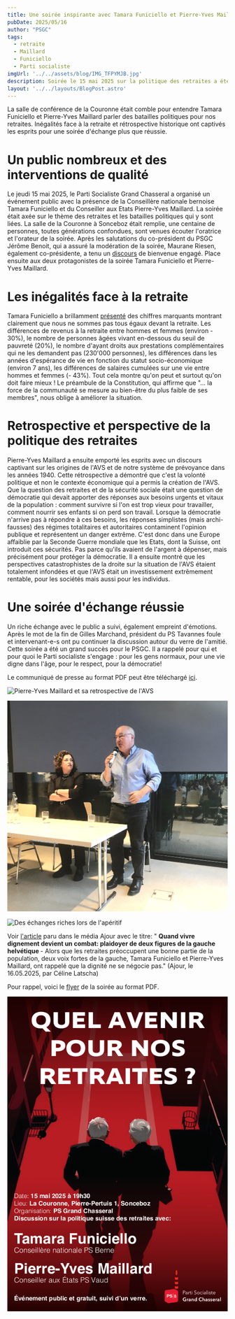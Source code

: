 ```yaml
---
title: Une soirée inspirante avec Tamara Funiciello et Pierre-Yves Maillard !
pubDate: 2025/05/16
author: "PSGC"
tags:
  - retraite
  - Maillard
  - Funiciello
  - Parti socialiste
imgUrl: '../../assets/blog/IMG_TFPYMJB.jpg'
description: Soirée le 15 mai 2025 sur la politique des retraites a été un succès 
layout: '../../layouts/BlogPost.astro'
---
```


La salle de conférence de la Couronne était comble pour entendre Tamara Funiciello et Pierre-Yves Maillard parler des batailles politiques pour nos retraites. Inégalités face à la retraite et rétrospective historique ont captivés les esprits pour une soirée d'échange plus que réussie.

# Un public nombreux et des interventions de qualité 

Le jeudi 15 mai 2025, le Parti Socialiste Grand Chasseral a organisé un événement public avec la présence de la Conseillère nationale bernoise Tamara Funiciello et du Conseiller aux Etats Pierre-Yves Maillard. La soirée était axée sur le thème des retraites et les batailles politiques qui y sont liées. La salle de la Couronne à Sonceboz était remplie, une centaine de personnes, toutes générations confondues, sont venues écouter l'oratrice et l'orateur de la soirée. Après les salutations du co-président du PSGC Jérôme Benoit, qui a assuré la modération de la soirée, Maurane Riesen, également co-présidente, a tenu un <a
      href='/docs/communications/autres/discours_bienvenue_riesenm.pdf'
      target='_blank'
      class='text-blue'>discours</a> de bienvenue engagé. Place ensuite aux deux protagonistes de la soirée Tamara Funiciello et Pierre-Yves Maillard.

# Les inégalités face à la retraite

Tamara Funiciello a brillamment  <a
      href='/docs/communications/autres/Présentation_Funiciello_PSGC.pdf'
      target='_blank'
      class='text-blue'>présenté</a> des chiffres marquants montrant clairement que nous ne sommes pas tous égaux devant la retraite. Les différences de revenus à la retraite entre hommes et femmes (environ - 30\%), le nombre de personnes âgées vivant en-dessous du seuil de pauvreté (20\%), le nombre d'ayant droits aux prestations complémentaires qui ne les demandent pas (230'000 personnes), les différences dans les années d'espérance de vie en fonction du statut socio-économique (environ 7 ans), les différences de salaires cumulées sur une vie entre hommes et femmes (- 43\%). Tout cela montre qu'on peut et surtout qu'on doit faire mieux ! Le préambule de la Constitution, qui affirme que "... la force de la communauté se mesure au bien-être du plus faible de ses membres", nous oblige à améliorer la situation.

# Retrospective et perspective de la politique des retraites

Pierre-Yves Maillard a ensuite emporté les esprits avec un discours captivant sur les origines de l'AVS et de notre système de prévoyance dans les années 1940. Cette rétrospective a démontré que c'est la volonté politique et non le contexte économique qui a permis la création de l'AVS. Que la question des retraites et de la sécurité sociale était une question de démocratie qui devait apporter des réponses aux besoins urgents et vitaux de la population : comment survivre si l'on est trop vieux pour travailler, comment nourrir ses enfants si on perd son travail. Lorsque la démocratie n'arrive pas à répondre à ces besoins, les réponses simplistes (mais archi-fausses) des régimes totalitaires et autoritaires contaminent l'opinion publique et représentent un danger extrême. C'est donc dans une Europe affaiblie par la Seconde Guerre mondiale que les Etats, dont la Suisse, ont introduit ces sécurités. Pas parce qu'ils avaient de l'argent à dépenser, mais précisément pour protéger la démocratie. Il a ensuite montré que les perspectives catastrophistes de la droite sur la situation de l'AVS étaient totalement infondées et que l'AVS était un investissement extrêmement rentable, pour les sociétés mais aussi pour les individus.

# Une soirée d'échange réussie

Un riche échange avec le public a suivi, également empreint d'émotions. Après le mot de la fin de Gilles Marchand, président du PS Tavannes foule et intervenant-e-s ont pu continuer la discussion autour du verre de l'amitié. Cette soirée a été un grand succès pour le PSGC. Il a rappelé pour qui et pour quoi le Parti socialiste s'engage : pour les gens normaux, pour une vie digne dans l'âge, pour le respect, pour la démocratie!

Le communiqué de presse au format PDF peut être téléchargé <a
      href='/docs/communications/2025_05_16_Communiqué_du_PSGC.pdf'
      target='_blank'
      class='text-blue'>ici</a>.


![Pierre-Yves Maillard et sa retrospective de l'AVS](../../assets/blog/IMG_PYM.JPG)

![Tamara Funiciello et Pierre-Yves Maillard répondent aux questions du public](../../assets/blog/IMG_TFPYM.jpg)


![Des échanges riches lors de l'apéritif](../../assets/blog/IMG_apero.JPG)


Voir <a
      href='https://ajour.ch/fr/story/595191/quand-vivre-dignement-devient-un-combat-plaidoyer-de-deux-figures-de-la-gauche-helvtique'
      target='_blank'
      class='text-blue'>l'article</a> paru dans le média Ajour avec le titre: " <b>
Quand vivre dignement devient un combat: plaidoyer de deux figures de la gauche helvétique </b> - Alors que les retraites préoccupent une bonne partie de la population, deux voix fortes de la gauche, Tamara Funiciello et Pierre-Yves Maillard, ont rappelé que la dignité ne se négocie pas." (Ajour, le 16.05.2025, par Céline Latscha)


Pour rappel, voici le <a
      href='/docs/communications/PS_Flyer_A5_15mai.pdf'
      target='_blank'
      class='text-blue'>flyer</a> de la soirée au format PDF.


![Maillard et Funiciello](../../assets/blog/PS_Flyer_A5_15mai.png)